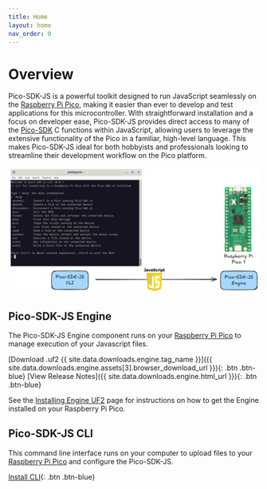 ```yaml
---
title: Home
layout: home
nav_order: 0
---
```


# Overview

Pico-SDK-JS is a powerful toolkit designed to run JavaScript seamlessly on the [Raspberry Pi Pico], making it easier than ever to develop and test applications for this microcontroller. With straightforward installation and a focus on developer ease, Pico-SDK-JS provides direct access to many of the [Pico-SDK] C functions within JavaScript, allowing users to leverage the extensive functionality of the Pico in a familiar, high-level language. This makes Pico-SDK-JS ideal for both hobbyists and professionals looking to streamline their development workflow on the Pico platform.

![Deploy javascript to the Pico-SDK-JS engine with the CLI](assets/images/PSJ-Overview.png)

## Pico-SDK-JS Engine

The Pico-SDK-JS Engine component runs on your [Raspberry Pi Pico] to manage execution of your Javascript files. 

[Download .uf2 {{ site.data.downloads.engine.tag_name }}]({{ site.data.downloads.engine.assets[3].browser_download_url }}){: .btn .btn-blue}
[View Release Notes]({{ site.data.downloads.engine.html_url }}){: .btn .btn-blue}

See the [Installing Engine UF2] page for instructions on how to get the Engine installed on your Raspberry Pi Pico.

## Pico-SDK-JS CLI

This command line interface runs on your computer to upload files to your [Raspberry Pi Pico] and configure the Pico-SDK-JS.

[Install CLI](https://www.npmjs.com/package/pico-sdk-js-cli){: .btn .btn-blue}

[Raspberry Pi Pico]: https://www.raspberrypi.com/documentation/microcontrollers/pico-series.html
[Pico-SDK]: https://www.raspberrypi.com/documentation/pico-sdk/
[Installing Engine UF2]: docs/getting-started/install